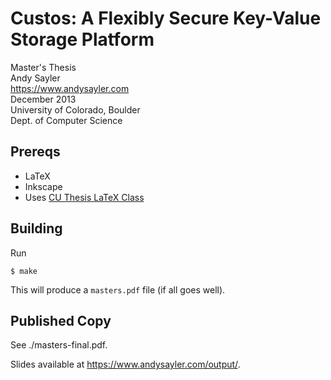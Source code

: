 Custos: A Flexibly Secure Key-Value Storage Platform
====================================================

Master's Thesis  
Andy Sayler  
https://www.andysayler.com  
December 2013  
University of Colorado, Boulder  
Dept. of Computer Science  

Prereqs
-------

+ LaTeX
+ Inkscape
+ Uses [CU Thesis LaTeX Class](http://www.colorado.edu/oit/software-hardware/tex-latex/thesis-class)

Building
--------

Run

```
$ make
```

This will produce a `masters.pdf` file (if all goes well).

Published Copy
---------------

See ./masters-final.pdf.

Slides available at https://www.andysayler.com/output/.
